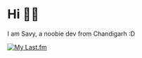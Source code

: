 # Hi 👋😁

I am Savy, a noobie dev from Chandigarh :D

[![My Last.fm](https://lastfm-recently-played.vercel.app/api?user=SNovachez011&count=3&loved=true&loved_style=3)](https://www.last.fm/user/SNovachez011)
